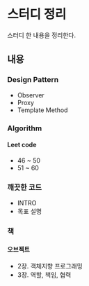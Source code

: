 # 스터디 정리
스터디 한 내용을 정리한다.
## 내용
### Design Pattern
* Observer
* Proxy
* Template Method
### Algorithm
#### Leet code
* 46 ~ 50
* 51 ~ 60
### 깨끗한 코드
* INTRO
* 목표 설명
### 책
#### 오브젝트
* 2장. 객체지향 프로그래밍
* 3장. 역할, 책임, 협력